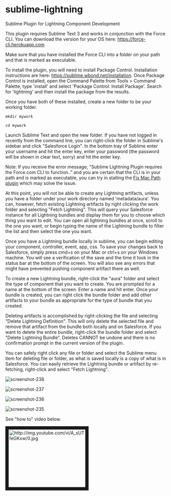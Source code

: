 sublime-lightning
============

Sublime Plugin for Lightning Component Development

This plugin requires Sublime Text 3 and works in conjunction with the Force CLI. You can download the version for your OS here: https://force-cli.herokuapp.com

Make sure that you have installed the Force CLI into a folder on your path and that is marked as executable.

To install the plugin, you will need to install Package Control.  Installation instructions are here: https://sublime.wbond.net/installation. Once Package Control is installed, open the Command Palette from Tools > Command Palette, type 'install' and select 'Package Control: Install Package'. Search for 'lightning' and then install the package from the results.

Once you have both of these installed, create a new folder to be your working folder.

`mkdir mywork`

`cd mywork`

Launch Sublime Text and open the new folder.  If you have not logged in recently from the command line, you can right-click the folder in Sublime's sidebar and click "Salesforce Login". In the bottom tray of Sublime enter your username and hit the enter key, enter your password (the password will be shown in clear text, sorry) and hit the enter key.

Note: If you receive the error message, "Sublime Lightning Plugin requires the Force.com CLI to function.." and you are certain that the CLI is in your path and is marked as executable, you can try in stalling the [Fix Mac Path plugin](https://github.com/int3h/SublimeFixMacPath) which may solve the issue.

At this point, you will not be able to create any Lightning artifacts, unless you have a folder under your work directory named 'metadata/aura'.  You can, however, fetch existing Lightning artifacts by right clicking the work folder and selecting "Fetch Lightning".  This will query your Salesforce instance for all Lightning bundles and display them for you to choose which thing you want to edit.  You can open all lightning bundles at once, scroll to the one you want, or begin typing the name of the Lightning bundle to filter the list and then select the one you want.

Once you have a Lightning bundle locally in sublime, you can begin editing your component, controller, event, app, css.  To save your changes back to Salesforce, simply press cmd+s on your Mac or ctrl+s on your Windows machine.  You will see a verification of the save and the time it took in the status bar at the bottom of the screen.  You will also see any errors that might have prevented pushing component artifact there as well.

To create a new Lightning bundle, right-click the "aura" folder and select the type of component that you want to create. You are prompted for a name at the bottom of the screen. Enter a name and hit enter. Once your bundle is created, you can right click the bundle folder and add other artifacts to your bundle as appropriate for the type of bundle that you created.

Deleting artifacts is accomplished by right-clicking the file and selecting "Delete Lightning Definition". This will only delete the selected file and remove that artifact from the bundle both locally and on Salesforce.  If you want to delete the entire bundle, right-click the bundle folder and select "Delete Lightning Bundle".  Deletes CANNOT be undone and there is no confirmation prompt in the current version of the plugin.  

You can safely right click any file or folder and select the Sublime menu item for deleting file or folder, as what is saved locally is a copy of what is in Salesforce.  You can easily retrieve the Lightning bundle or artifact by re-fetching, right-click and select "Fetch Lightning".

![screenshot-238](https://cloud.githubusercontent.com/assets/116254/5482023/8458085a-860e-11e4-8a67-343174c8e0d1.png)

![screenshot-237](https://cloud.githubusercontent.com/assets/116254/5482024/8458819a-860e-11e4-9b8d-c57dd55ad5ad.png)

![screenshot-236](https://cloud.githubusercontent.com/assets/116254/5482022/8457bc10-860e-11e4-819f-97d51490b2be.png)

![screenshot-235](https://cloud.githubusercontent.com/assets/116254/5482025/845a1b0e-860e-11e4-867d-73aa1a587d9e.png)

See "how to" video below.

<a href="http://www.youtube.com/watch?feature=player_embedded&v=A_sUTfeGKxw
" target="_blank"><img src="http://img.youtube.com/vi/A_sUTfeGKxw/0.jpg"
alt="http://img.youtube.com/vi/A_sUTfeGKxw/0.jpg" width="240" height="180" border="10" /></a>
